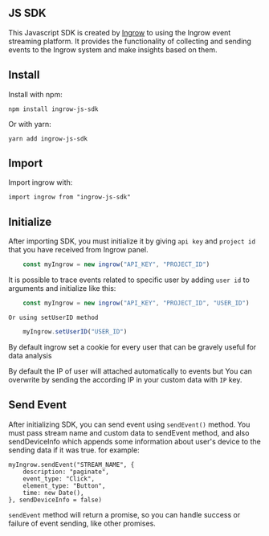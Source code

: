 ## JS SDK

This Javascript SDK is created by [Ingrow](https://ingrow.co) to using the Ingrow event streaming platform. It provides the functionality of collecting and sending events to the Ingrow system and make insights based on them.

## Install

Install with npm:

    npm install ingrow-js-sdk

Or with yarn:

    yarn add ingrow-js-sdk

## Import

Import ingrow with:

    import ingrow from "ingrow-js-sdk"

## Initialize

After importing SDK, you must initialize it by giving `api key` and `project id` that you have received from Ingrow panel.
```js
    const myIngrow = new ingrow("API_KEY", "PROJECT_ID")
```
It is possible to trace events related to specific user by adding `user id` to arguments
and initialize like this:
```js
    const myIngrow = new ingrow("API_KEY", "PROJECT_ID", "USER_ID")
```
    Or using setUserID method
```js
    myIngrow.setUserID("USER_ID")
```
By default ingrow set a cookie for every user that can be gravely useful for data analysis

By default the IP of user will attached automatically to events but You can
overwrite by sending the according IP in your custom data with `IP` key.

## Send Event

After initializing SDK, you can send event using `sendEvent()` method. You must pass stream name and custom data to sendEvent method, and also sendDeviceInfo which appends some information about user's device to the sending data if it was true. for example:

    myIngrow.sendEvent("STREAM_NAME", {
        description: "paginate",
        event_type: "Click",
        element_type: "Button",
        time: new Date(),
    }, sendDeviceInfo = false)
 
`sendEvent` method will return a promise, so you can handle success or failure of event sending, like other promises.
